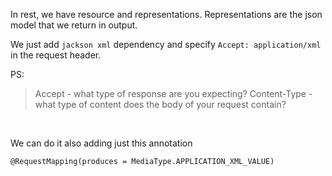 In rest, we have resource and representations.
Representations are the json model that we return in output.<p>

We just add `jackson xml` dependency and specify `Accept: application/xml` in the request header.

PS: 
> Accept - what type of response are you expecting?
Content-Type - what type of content does the body of your request contain?
<br>

We can do it also adding just this annotation  
```
@RequestMapping(produces = MediaType.APPLICATION_XML_VALUE)
```